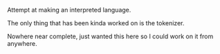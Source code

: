 Attempt at making an interpreted language. 

The only thing that has been kinda worked on is the tokenizer.

Nowhere near complete, just wanted this here so I could work on it from anywhere.

